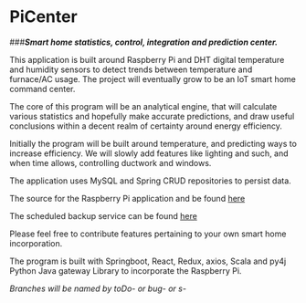 # PiCenter

###**_Smart home statistics, control, integration and prediction center._**

This application is built around Raspberry Pi and DHT digital temperature and humidity sensors to detect 
trends between temperature and furnace/AC usage. The project will eventually
grow to be an IoT smart home command center.

The core of this program will be an analytical engine,
that will calculate various statistics and hopefully make 
accurate predictions, and draw useful conclusions within
a decent realm of certainty around energy efficiency.

Initially the program will be built around temperature,
and predicting ways to increase efficiency. We will slowly
add features like lighting and such, and when time allows, 
controlling ductwork and windows.

The application uses MySQL and Spring CRUD repositories to persist data.

The source for the Raspberry Pi application and be found [here](https://github.com/rjojjr/pitemp)

The scheduled backup service can be found [here](https://github.com/rjojjr/PiCenterBackup)

Please feel free to contribute features pertaining to
your own smart home incorporation.

The program is built with Springboot, React, Redux, axios, Scala and py4j
Python Java gateway Library to incorporate the Raspberry Pi.

_Branches will be named by toDo-<ToDo number> or bug-<Bug number> or s-<Story number>_






